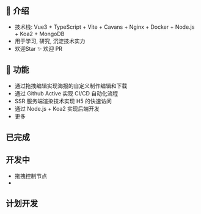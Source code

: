 ## 🌋 介绍
- 技术栈: Vue3 + TypeScript + Vite + Cavans + Nginx + Docker + Node.js + Koa2 + MongoDB
- 用于学习, 研究, 沉淀技术实力
- 欢迎Star ✨ 欢迎 PR

## 📜 功能
- 通过拖拽编辑实现海报的自定义制作编辑和下载
- 通过 Github Active 实现 CI/CD 自动化流程
- SSR 服务端渲染技术实现 H5 的快速访问
- 通过 Node.js + Koa2 实现后端开发
- 更多


## 已完成

## 开发中
- 拖拽控制节点
- 

## 计划开发
